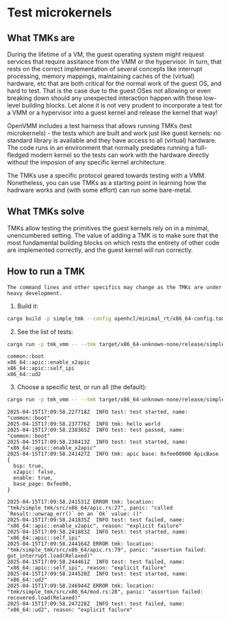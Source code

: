# Test microkernels

## What TMKs are

During the lifetime of a VM, the guest operating system might request services that
require assitance from the VMM or the hypervisor. In turn, that rests on the correct
implementation of several concepts like interrupt processing, memory mappings,
maintaining caches of the (virtual) hardware, etc that are both critical for the normal
work of the guest OS, and hard to test. That is the case due to the guest OSes not
allowing or even breaking down should any unexpected interaction happen with these
low-level building blocks. Let alone it is not very prudent to incorporate a
test for a VMM or a hypervisor into a guest kernel and release the kernel that way!

OpenVMM includes a test harness that allows running TMKs (test microkernels) - the tests
which are built and work just like guest kernels: no standard library is available and
they have access to all (virtual) hardware. The code runs in an environment that normally
predates running a full-fledged modern kernel so the tests can work with the hardware
directly without the imposion of any specific kernel architecture.

The TMKs use a specific protocol geared towards testing with a VMM. Nonetheless, you
can use TMKs as a starting point in learning how the hadrware works and (with some
effort) can run some bare-metal.

## What TMKs solve

TMKs allow testing the primitives the guest kernels rely on in a minimal, unencumbered
setting. The value of adding a TMK is to make sure that the most fundamental building blocks
on which rests the entirety of other code are implemented correctly, and the guest kernel
will run correctly.

## How to run a TMK

```admonish note
The command lines and other specifics may change as the TMKs are under heavy development.
```

1. Build it:

```sh
cargo build -p simple_tmk --config openhcl/minimal_rt/x86_64-config.toml --release
```

2. See the list of tests:

```sh
cargo run -p tmk_vmm -- --tmk target/x86_64-unknown-none/release/simple_tmk --list
```

```console
common::boot
x86_64::apic::enable_x2apic
x86_64::apic::self_ipi
x86_64::ud2
```

3. Choose a specific test, or run all (the default):

```sh
cargo run -p tmk_vmm -- --tmk target/x86_64-unknown-none/release/simple_tmk --hv kvm
```

```console
2025-04-15T17:09:58.227718Z  INFO test: test started, name: "common::boot"
2025-04-15T17:09:58.237776Z  INFO tmk: hello world
2025-04-15T17:09:58.238365Z  INFO test: test passed, name: "common::boot"
2025-04-15T17:09:58.238413Z  INFO test: test started, name: "x86_64::apic::enable_x2apic"
2025-04-15T17:09:58.241427Z  INFO tmk: apic base: 0xfee00900 ApicBase {
  bsp: true,
  x2apic: false,
  enable: true,
  base_page: 0xfee00,
}
```

```console
2025-04-15T17:09:58.241531Z ERROR tmk: location: "tmk/simple_tmk/src/x86_64/apic.rs:27", panic: "called `Result::unwrap_err()` on an `Ok` value: ()"
2025-04-15T17:09:58.241835Z  INFO test: test failed, name: "x86_64::apic::enable_x2apic", reason: "explicit failure"
2025-04-15T17:09:58.241883Z  INFO test: test started, name: "x86_64::apic::self_ipi"
2025-04-15T17:09:58.244164Z ERROR tmk: location: "tmk/simple_tmk/src/x86_64/apic.rs:79", panic: "assertion failed: got_interrupt.load(Relaxed)"
2025-04-15T17:09:58.244461Z  INFO test: test failed, name: "x86_64::apic::self_ipi", reason: "explicit failure"
2025-04-15T17:09:58.244520Z  INFO test: test started, name: "x86_64::ud2"
2025-04-15T17:09:58.246944Z ERROR tmk: location: "tmk/simple_tmk/src/x86_64/mod.rs:28", panic: "assertion failed: recovered.load(Relaxed)"
2025-04-15T17:09:58.247228Z  INFO test: test failed, name: "x86_64::ud2", reason: "explicit failure"
```
